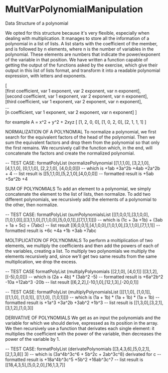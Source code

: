 # MultVarPolynomialManipulation

Data Structure of a polynomial   

We opted for this structure because it's very flexible, especially when dealing with multiplication.
It manages to store all the information of a polynomial in a list of lists. A list starts with 
the coefficient of the member, and is followed by n elements, where n is the number of variables
in the polynomial. These elements are numbers that indicate the power/exponent of the variable
in that position.
We have written a function capable of getting the output of the functions asked by the exercise, which give 
their output in this list of lists format, and transform it into a readable polynomial expression, with letters
and exponents.


[   
  [first coefficient, var 1 exponent, var 2 exponent, var n exponent],    
  [second coefficient, var 1 exponent, var 2 exponent, var n exponent],   
  [third coefficient, var 1 exponent, var 2 exponent, var n exponent],   
  ...   
  [n coefficient, var 1 exponent, var 2 exponent, var n exponent]
]   

for example A = x^2 + y^2 + 2xyz
[
  [1, 2, 0, 0],
  [1, 0, 2, 0],
  [2, 1, 1, 1]
]



NORMALIZATION OF A POLYNOMIAL
To normalize a polynomial, we first search for the equivalent factors of the head of the polynomial.
Then we sum the equivalent factors and drop them from the polynomial so that only the first remains.
We recursively call the function which, in the end, will concatenate the factors and create the normalized polynomial.

-- TEST CASE: formatPolyList (normalizePolynomial [[1,1,1,0], [3,2,1,0], [4,1,1,0], [0,1,1,0], [2,2,1,0], [4,0,0,0]])
-- which is +1ab +3a^2b +4ab +2a^2b + 4
-- list result is [[5,1,1,0],[5,2,1,0],[4,0,0,0]]
-- formatted result is +5ab +5a^2b +4


SUM OF POLYNOMIALS
To add an element to a polynomial, we simply concatenate the element to the list of lists, then normalize.
To add two different polynomials, we recursively add the elements of a polynomial to the other, then normalize.

-- TEST CASE: formatPolyList (sumPolynomialsList [[[1,0,0,1],[3,1,0,0],[1,0,1,0]],[[3,1,1,0],[1,1,0,0],[5,0,0,1]],[[7,1,1,1]]])
-- which is (1c + 3a +1b) + (3ab + 1a + 5c) + (7abc)
-- list result [[6,0,0,1],[4,1,0,0],[1,0,1,0],[3,1,1,0],[7,1,1,1]]
-- formatted result is +6c +4a +1b +3ab +7abc



MOLTIPLICATION OF POLYNOMIALS
To perform a moltiplication of two elements, we multiply the coefficients and then add the powers of each of the variables, 
creating a list. To multiply two polynomials we multiply the elements recursively and, since we'll get two same results 
from the same multiplication, we drop the excess.

-- TEST CASE formatPolyList (multiplyPolynomials [[2,1,0], [4,0,1]] [[3,1,2], [(-5),0,0]])
-- which is (2a + 4b) * (3ab^2 -5)
-- formatted result is +6a^2b^2 -10a +12ab^3 -20b
-- list result [[6,2,2],[-10,1,0],[12,1,3],[-20,0,1]]


-- TEST CASE: formatPolyList (multiplyPolynomialsList [[[1,1,0], [1,0,1]], [[1,1,0], [1,0,1]], [[1,1,0], [1,0,1]]])
-- which is (1a + 1b) * (1a + 1b) * (1a + 1b)
-- formatted result is +1a^3 +3a^2b +3ab^2 +1b^3
-- list result is [[1,3,0],[3,2,1],[3,1,2],[1,0,3]]



DERIVATIVE OF POLYNOMIALS
We get as an input the polynomials and the variable for which we should derive, expressed as its position in the array.
We then recursively use a function that derivates each single element: it multiplies the coefficient with the power of the
variable, then decreases the power of the variable by 1.

-- TEST CASE: formatPolyList (derivatePolynomials [[3,4,3,6],[5,0,2,1],[2,1,3,8]] 3)
-- which is (3a^4b^3c^6 + 5b^2c + 2ab^3c^8) derivated for c
-- formatted result is +18a^4b^3c^5 +5b^2 +16ab^3c^7
-- list result is [[18,4,3,5],[5,0,2,0],[16,1,3,7]]
